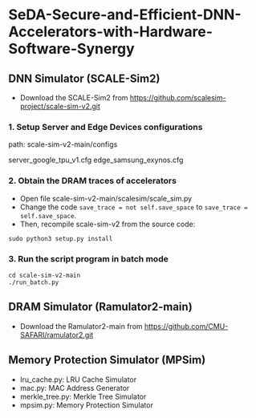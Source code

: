 # SeDA-Secure-and-Efficient-DNN-Accelerators-with-Hardware-Software-Synergy


## DNN Simulator (SCALE-Sim2)

- Download the SCALE-Sim2 from https://github.com/scalesim-project/scale-sim-v2.git

### 1. Setup Server and Edge Devices configurations
path: scale-sim-v2-main/configs

server_google_tpu_v1.cfg
edge_samsung_exynos.cfg

### 2. Obtain the DRAM traces of accelerators

- Open file scale-sim-v2-main/scalesim/scale_sim.py 
- Change the code `save_trace = not self.save_space` to `save_trace = self.save_space`.
- Then, recompile scale-sim-v2 from the source code:

```
sudo python3 setup.py install
```

### 3. Run the script program in batch mode

```
cd scale-sim-v2-main
./run_batch.py
```


## DRAM Simulator (Ramulator2-main)

- Download the Ramulator2-main from https://github.com/CMU-SAFARI/ramulator2.git


## Memory Protection Simulator (MPSim)

- lru_cache.py: LRU Cache Simulator
- mac.py: MAC Address Generator
- merkle_tree.py: Merkle Tree Simulator
- mpsim.py: Memory Protection Simulator

